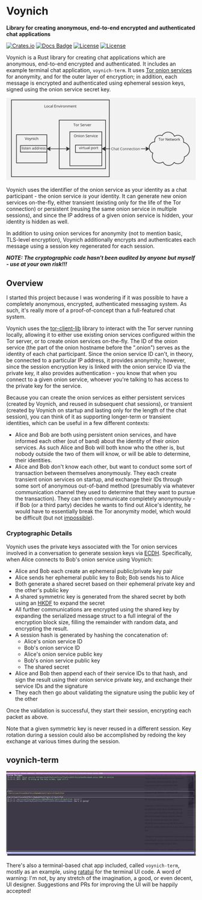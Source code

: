 # Voynich

**Library for creating anonymous, end-to-end encrypted and authenticated chat applications**

[![Crates.io](https://img.shields.io/crates/v/voynich?style=flat-square)](https://crates.io/crates/tor-client-lib)
[![Docs Badge](https://img.shields.io/docsrs/voynich?logo=rust&style=flat-square)](https://docs.rs/crate/voynich/)
[![License](https://img.shields.io/badge/license-Apache%202.0-blue?style=flat-square)](LICENSE-APACHE)
[![License](https://img.shields.io/badge/license-MIT-blue?style=flat-square)](LICENSE-MIT)

Voynich is a Rust library for creating chat applications which are anonymous, end-to-end encrypted and authenticated. It includes an example terminal chat application, `voynich-term`. It uses [Tor onion services](https://community.torproject.org/onion-services/overview/) for anonymity, and for the outer layer of encryption; in addition, each message is encrypted and authenticated using ephemeral session keys, signed using the onion service secret key.

<img src="./voynich.jpg" alt="Voynich Diagram" style="zoom:50%;" />

Voynich uses the identifier of the onion service as your identity as a chat participant - the onion service _is_ your identity. It can generate new onion services on-the-fly, either transient (existing only for the life of the Tor connection) or persistent (reusing the same onion service in multiple sessions), and since the IP address of a given onion service is hidden, your identity is hidden as well.

In addition to using onion services for anonymity (not to mention basic, TLS-level encryption), Voynich additionally encrypts and authenticates each message using a session key regenerated for each session.

***NOTE: The cryptographic code hasn't been audited by anyone but myself - use at your own risk!!!***

## Overview

I started this project because I was wondering if it was possible to have a completely anonymous, encrypted, authenticated messaging system. As such, it's really more of a proof-of-concept than a full-featured chat system.

Voynich uses the [tor-client-lib](https://crates.io/crates/tor-client-lib) library to interact with the Tor server running locally, allowing it to either use existing onion services configured within the Tor server, or to create onion services on-the-fly. The ID of the onion service (the part of the onion hostname before the ".onion") serves as the identity of each chat participant. Since the onion service ID can't, in theory, be connected to a particular IP address, it provides anonymity; however, since the session encryption key is linked with the onion service ID via the private key, it also provides authentication - you know that when you connect to a given onion service, whoever you're talking to has access to the private key for the service.

Because you can create the onion services as either persistent services (created by Voynich, and reused in subsequent chat sessions), or transient (created by Voynich on startup and lasting only for the length of the chat session), you can think of it as supporting longer-term or transient identities, which can be useful in a few different contexts:

- Alice and Bob are both using persistent onion services, and have informed each other (out of band) about the identity of their onion services. As such Alice and Bob will both know who the other is, but nobody outside the two of them will know, or will be able to determine, their identities.
- Alice and Bob don't know each other, but want to conduct some sort of transaction between themselves anonymously. They each create transient onion services on startup, and exchange their IDs through some sort of anonymous out-of-band method (presumably via whatever communication channel they used to determine that they want to pursue the transaction). They can then communicate completely anonymously - if Bob (or a third party) decides he wants to find out Alice's identity, he would have to essentially break the Tor anonymity model, which would be difficult (but not [impossible](https://en.wikipedia.org/wiki/Tor_(network)#Weaknesses)).

### Cryptographic Details

Voynich uses the private keys associated with the Tor onion services involved in a conversation to generate session keys via [ECDH](https://en.wikipedia.org/wiki/Elliptic-curve_Diffie%E2%80%93Hellman). Specifically, when Alice connects to Bob's onion service using Voynich:

- Alice and Bob each create an ephemeral public/private key pair
- Alice sends her ephemeral public key to Bob; Bob sends his to Alice
- Both generate a shared secret based on their ephemeral private key and the other's public key
- A shared symmetric key is generated from the shared secret by both using an [HKDF](https://en.wikipedia.org/wiki/HKDF) to expand the secret
- All further communications are encrypted using the shared key by expanding the serialized message struct to a full integral of the encryption block size, filling the remainder with random data, and encrypting the result.
- A session hash is generated by hashing the concatenation of:
  - Alice's onion service ID
  - Bob's onion service ID
  - Alice's onion service public key
  - Bob's onion service public key
  - The shared secret
- Alice and Bob then append each of their service IDs to that hash, and sign the result using their onion service private key, and exchange their service IDs and the signature
- They each then go about validating the signature using the public key of the other

Once the validation is successful, they start their session, encrypting each packet as above.

Note that a given symmetric key is never reused in a different session. Key rotation during a session could also be accomplished by redoing the key exchange at various times during the session.

## voynich-term

![voynich-term-screenshot](./voynich-term-screenshot.png)

There's also a terminal-based chat app included, called `voynich-term`, mostly as an example, using [ratatui](https://crates.io/crates/ratatui) for the terminal UI code. A word of warning: I'm not, by any stretch of the imagination, a good, or even decent, UI designer. Suggestions and PRs for improving the UI will be happily accepted!
